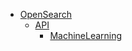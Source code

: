 - [OpenSearch](doc/OpenSearch.md)
  - [API](doc/OpenSearch/API.md)
    - [MachineLearning](doc/OpenSearch/API/MachineLearning.md)
